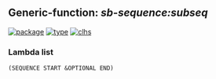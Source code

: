 ## Generic-function: ***sb-sequence:subseq***
[![package](https://img.shields.io/badge/Package-SB--SEQUENCE-5f9ea0.svg?style=social&colorA=999999)](../) [![type](https://img.shields.io/badge/Type-Generic--Function-5f9ea0.svg?style=social&colorA=999999)](../#generic-function) [![clhs](https://img.shields.io/badge/CLHS-SUBSEQ-5f9ea0.svg?style=social&colorA=999999)](http://www.lispworks.com/documentation/HyperSpec/Body/f_subseq.htm) 
### Lambda list
```
(SEQUENCE START &OPTIONAL END)
```
